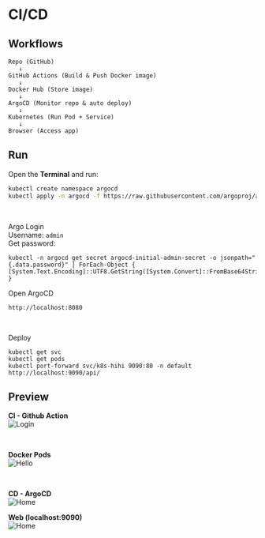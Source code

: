 # CI/CD 

## Workflows
```
Repo (GitHub)
   ↓
GitHub Actions (Build & Push Docker image)
   ↓
Docker Hub (Store image)
   ↓
ArgoCD (Monitor repo & auto deploy)
   ↓
Kubernetes (Run Pod + Service)
   ↓
Browser (Access app)
```
## Run
Open the **Terminal** and run:
```bash
kubectl create namespace argocd
kubectl apply -n argocd -f https://raw.githubusercontent.com/argoproj/argo-cd/stable/manifests/install.yaml
```
<br>

Argo Login
<br>
Username: `admin`
<br>
Get password:
```
kubectl -n argocd get secret argocd-initial-admin-secret -o jsonpath="{.data.password}" | ForEach-Object { [System.Text.Encoding]::UTF8.GetString([System.Convert]::FromBase64String($_)) }
```

Open ArgoCD
```
http://localhost:8080
```
<br>

Deploy
```
kubectl get svc
kubectl get pods
kubectl port-forward svc/k8s-hihi 9090:80 -n default
http://localhost:9090/api/
```
## Preview
<p align="left">
  <b>CI - Github Action</b><br>
  <img src="https://github.com/HungPhamNoob/INT3236E_1-Enterprise_Application_Development/blob/main/week_7/result/ci-github-action.png" alt="Login"/>
</p>
<br>
<p align="left">
  <b>Docker Pods</b><br>
  <img src="https://github.com/HungPhamNoob/INT3236E_1-Enterprise_Application_Development/blob/main/week_7/result/docker-pod.png" alt="Hello"/>
</p>
<br>
<p align="left">
  <b>CD - ArgoCD</b><br>
  <img src="https://github.com/HungPhamNoob/INT3236E_1-Enterprise_Application_Development/blob/main/week_7/result/cd-argocd.png" alt="Home"/>
</p>
<p align="left">
  <b>Web (localhost:9090)</b><br>
  <img src="https://github.com/HungPhamNoob/INT3236E_1-Enterprise_Application_Development/blob/main/week_7/result/localhost.png" alt="Home"/>
</p>
